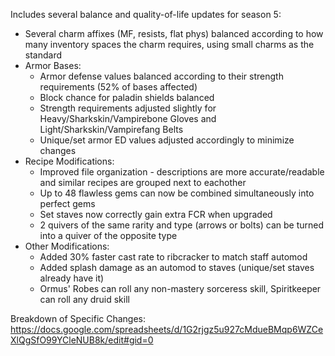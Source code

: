 Includes several balance and quality-of-life updates for season 5:
  * Several charm affixes (MF, resists, flat phys) balanced according to how many inventory spaces the charm requires, using small charms as the standard
  * Armor Bases:
    * Armor defense values balanced according to their strength requirements (52% of bases affected)
    * Block chance for paladin shields balanced
    * Strength requirements adjusted slightly for Heavy/Sharkskin/Vampirebone Gloves and Light/Sharkskin/Vampirefang Belts
    * Unique/set armor ED values adjusted accordingly to minimize changes
  * Recipe Modifications:
    * Improved file organization - descriptions are more accurate/readable and similar recipes are grouped next to eachother
    * Up to 48 flawless gems can now be combined simultaneously into perfect gems
    * Set staves now correctly gain extra FCR when upgraded
    * 2 quivers of the same rarity and type (arrows or bolts) can be turned into a quiver of the opposite type
  * Other Modifications:
    * Added 30% faster cast rate to ribcracker to match staff automod
    * Added splash damage as an automod to staves (unique/set staves already have it)
    * Ormus' Robes can roll any non-mastery sorceress skill, Spiritkeeper can roll any druid skill

Breakdown of Specific Changes: https://docs.google.com/spreadsheets/d/1G2rjgz5u927cMdueBMqp6WZCeXlQgSfO99YCleNUB8k/edit#gid=0
